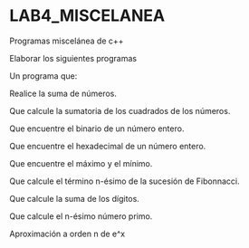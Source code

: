 # LAB4_MISCELANEA
Programas miscelánea de c++

Elaborar los siguientes programas

Un programa que:

Realice la suma de números.

Que calcule la sumatoria de los cuadrados de los números.

Que encuentre el  binario de un número entero.

Que encuentre el  hexadecimal de un número entero.

Que encuentre el máximo y el mínimo.

Que calcule el término n-ésimo de la sucesión de Fibonnacci.

Que calcule la suma de los dígitos.

Que calcule el n-ésimo número primo.

Aproximación a orden n de e^x
